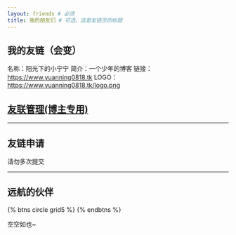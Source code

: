```yaml
---
layout: friends # 必须
title: 我的朋友们 # 可选，这是友链页的标题
---
```

## 我的友链（会变）
名称：阳光下的小宁宁
简介：一个少年的博客
链接：https://www.yuanning0818.tk
LOGO：https://www.yuanning0818.tk/logo.png

<!-- more -->

## [友联管理(博主专用)](https://admin.yuanning0818.tk/friends.html)

<div class="friends-group"><div id="friend-content" class="friend-content"></div></div>
<link rel="stylesheet" href="https://unpkg.com/qexo-friends/friends.css"/>
<script src="https://unpkg.com/qexo-friends/volantis/friends.js"></script>
<script>loadQexoFriends("friend-content", "https://admin.yuanning0818.tk")</script>

---

## 友链申请

请勿多次提交

<div id="friends-api"></div>
<script src="https://unpkg.com/qexo-friends/friends-api.js"></script>
<script>qexo_friend_api("friends-api","https://admin.yuanning0818.tk");</script>

---

## 远航的伙伴

{% btns circle grid5 %}
{% endbtns %}

空空如也~
